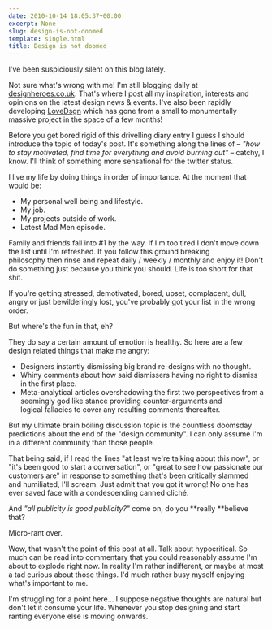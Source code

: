 ```yaml
---
date: 2010-10-14 18:05:37+00:00
excerpt: None
slug: design-is-not-doomed
template: single.html
title: Design is not doomed
---
```


I've been suspiciously silent on this blog lately.

Not sure what's wrong with me! I'm still blogging daily at [designheroes.co.uk](http://designheroes.co.uk). That's where I post all my inspiration, interests and opinions on the latest design news & events. I've also been rapidly developing [LoveDsgn](http://lovedsgn.com) which has gone from a small to monumentally massive project in the space of a few months!

Before you get bored rigid of this drivelling diary entry I guess I should introduce the topic of today's post. It's something along the lines of – _"how to stay motivated, find time for everything and avoid burning out"_ – catchy, I know. I'll think of something more sensational for the twitter status.

I live my life by doing things in order of importance. At the moment that would be:


* My personal well being and lifestyle.
* My job.
* My projects outside of work.
* Latest Mad Men episode.


Family and friends fall into #1 by the way. If I'm too tired I don't move down the list until I'm refreshed. If you follow this ground breaking philosophy then rinse and repeat daily / weekly / monthly and enjoy it! Don't do something just because you think you should. Life is too short for that shit.

If you're getting stressed, demotivated, bored, upset, complacent, dull, angry or just bewilderingly lost, you've probably got your list in the wrong order.

But where's the fun in that, eh?

They do say a certain amount of emotion is healthy. So here are a few design related things that make me angry:

* Designers instantly dismissing big brand re-designs with no thought.
* Whiny comments about how said dismissers having no right to dismiss in the first place.
* Meta-analytical articles overshadowing the first two perspectives from a seemingly god like stance providing counter-arguments and logical fallacies to cover any resulting comments thereafter.


But my ultimate brain boiling discussion topic is the countless doomsday predictions about the end of the "design community". I can only assume I'm in a different community than those people.

That being said, if I read the lines "at least we're talking about this now", or "it's been good to start a conversation", or "great to see how passionate our customers are" in response to something that's been critically slammed and humiliated, I'll scream. Just admit that you got it wrong! No one has ever saved face with a condescending canned cliché.

And _"all publicity is good publicity?"_ come on, do you **really **believe that?

Micro-rant over.

Wow, that wasn't the point of this post at all. Talk about hypocritical. So much can be read into commentary that you could reasonably assume I'm about to explode right now. In reality I'm rather indifferent, or maybe at most a tad curious about those things. I'd much rather busy myself enjoying what's important to me.

I'm struggling for a point here... I suppose negative thoughts are natural but don't let it consume your life. Whenever you stop designing and start ranting everyone else is moving onwards.
